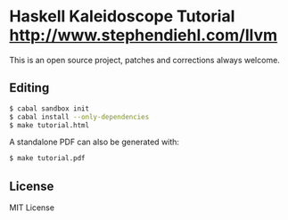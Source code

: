 Haskell Kaleidoscope Tutorial http://www.stephendiehl.com/llvm
===============================================================

This is an open source project, patches and corrections always welcome.

Editing
-------

```bash
$ cabal sandbox init
$ cabal install --only-dependencies
$ make tutorial.html
```

A standalone PDF can also be generated with:

```bash
$ make tutorial.pdf
```

License
-------

MIT License
